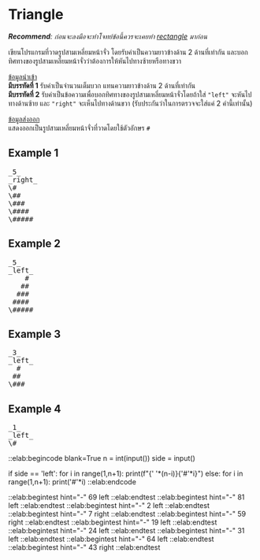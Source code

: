 # Triangle

***Recommend**: ก่อนจะลงมือจะทำโจทย์ข้อนี้ควรจะเคยทำ [rectangle](https://elabsheet.org/elab/taskpads/show/kps3c4mvtq/) มาก่อน*

เขียนโปรแกรมที่วาดรูปสามเหลี่ยมหน้าจั่ว โดยรับค่าเป็นความยาวข้างด้าน 2 ด้านที่เท่ากัน และบอกทิศทางของรูปสามเหลี่ยมหน้าจั่วว่าต้องการให้หันไปทางซ้ายหรือทางขวา

<u>ข้อมูลนำเข้า</u>  
**มีบรรทัดที่ 1** รับค่าเป็นจำนวนเต็มบวก แทนความยาวข้างด้าน 2 ด้านที่เท่ากัน  
**มีบรรทัดที่ 2** รับค่าเป็นข้อความเพื่อบอกทิศทางของรูปสามเหลี่ยมหน้าจั่วโดยถ้าใส่ `"left"` จะหันไปทางด้านซ้าย และ `"right"` จะเห็นไปทางด้านขวา (รับประกันว่าในการตรวจจะใส่แค่ 2 คำนี้เท่านั้น)

<u>ข้อมูลส่งออก</u>  
แสดงออกเป็นรูปสามเหลี่ยมหน้าจั่วที่วาดโดยใช้ตัวอักษร `#`

## Example 1
<pre class="output">
_5_
_right_
\#
\##
\###
\####
\#####
</pre>

## Example 2
<pre class="output">
_5_
_left_
    #
   ##
  ###
 ####
\#####
</pre>

## Example 3
<pre class="output">
_3_
_left_
  #
 ##
\###
</pre>

## Example 4
<pre class="output">
_1_
_left_
\#
</pre>

::elab:begincode blank=True
n = int(input())
side = input()

if side == 'left':
    for i in range(1,n+1):
        print(f"{' '*(n-i)}{'#'*i}")
else:
    for i in range(1,n+1):
        print('#'*i)
::elab:endcode

::elab:begintest hint="-"
69
left
::elab:endtest
::elab:begintest hint="-"
81
left
::elab:endtest
::elab:begintest hint="-"
2
left
::elab:endtest
::elab:begintest hint="-"
7
right
::elab:endtest
::elab:begintest hint="-"
59
right
::elab:endtest
::elab:begintest hint="-"
19
left
::elab:endtest
::elab:begintest hint="-"
24
left
::elab:endtest
::elab:begintest hint="-"
31
left
::elab:endtest
::elab:begintest hint="-"
64
left
::elab:endtest
::elab:begintest hint="-"
43
right
::elab:endtest